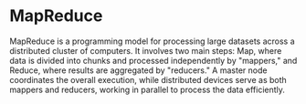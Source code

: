 # MapReduce 
MapReduce is a programming model for processing large datasets across a distributed cluster of computers. It involves two main steps: Map, where data is divided into chunks and processed independently by "mappers," and Reduce, where results are aggregated by "reducers." A master node coordinates the overall execution, while distributed devices serve as both mappers and reducers, working in parallel to process the data efficiently.
